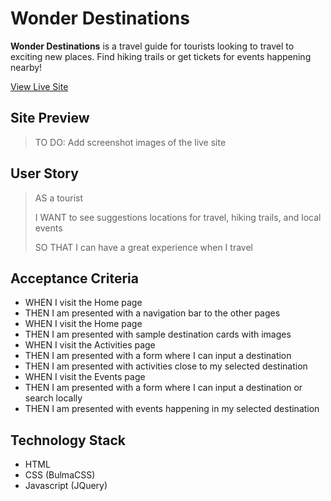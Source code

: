 # Wonder Destinations

**Wonder Destinations** is a travel guide for tourists looking to travel to exciting new places. Find hiking trails or get tickets for events happening nearby!

[View Live Site]()

## Site Preview

> TO DO: Add screenshot images of the live site

## User Story

> AS a tourist
>
> I WANT to see suggestions locations for travel, hiking trails, and local events
>
> SO THAT I can have a great experience when I travel

## Acceptance Criteria

- WHEN I visit the Home page
- THEN I am presented with a navigation bar to the other pages
- WHEN I visit the Home page
- THEN I am presented with sample destination cards with images
- WHEN I visit the Activities page
- THEN I am presented with a form where I can input a destination
- THEN I am presented with activities close to my selected destination
- WHEN I visit the Events page
- THEN I am presented with a form where I can input a destination or search locally
- THEN I am presented with events happening in my selected destination

## Technology Stack

- HTML
- CSS (BulmaCSS)
- Javascript (JQuery)
